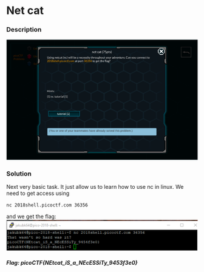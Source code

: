 # Net cat

### Description
![alt text](https://github.com/JakubK64/CTF-writeups/blob/master/picoCTF/Basics/net_cat/task.png)

### Solution

Next very basic task. It just allow us to learn how to use nc in linux. We need to get access using
```unix
nc 2018shell.picoctf.com 36356
```
and we get the flag:
![alt text](https://github.com/JakubK64/CTF-writeups/blob/master/picoCTF/Basics/net_cat/Solution.png)

#### *Flag: picoCTF{NEtcat_iS_a_NEcESSiTy_9453f3e0}*

